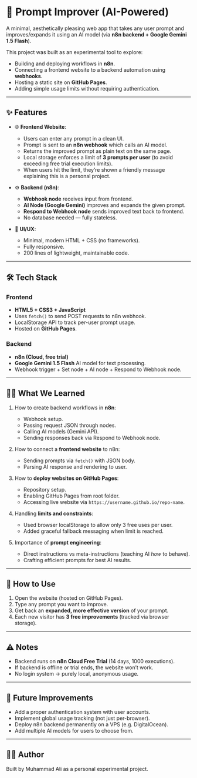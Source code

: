 # 🚀 Prompt Improver (AI-Powered)

A minimal, aesthetically pleasing web app that takes any user prompt and improves/expands it using an AI model (via **n8n backend + Google Gemini 1.5 Flash**).  

This project was built as an experimental tool to explore:
- Building and deploying workflows in **n8n**.  
- Connecting a frontend website to a backend automation using **webhooks**.  
- Hosting a static site on **GitHub Pages**.  
- Adding simple usage limits without requiring authentication.

---

## ✨ Features
- 🌐 **Frontend Website**:  
  - Users can enter any prompt in a clean UI.  
  - Prompt is sent to an **n8n webhook** which calls an AI model.  
  - Returns the improved prompt as plain text on the same page.  
  - Local storage enforces a limit of **3 prompts per user** (to avoid exceeding free trial execution limits).  
  - When users hit the limit, they’re shown a friendly message explaining this is a personal project.  

- ⚙️ **Backend (n8n)**:  
  - **Webhook node** receives input from frontend.  
  - **AI Node (Google Gemini)** improves and expands the given prompt.  
  - **Respond to Webhook node** sends improved text back to frontend.  
  - No database needed — fully stateless.  

- 🎨 **UI/UX**:  
  - Minimal, modern HTML + CSS (no frameworks).  
  - Fully responsive.  
  - 200 lines of lightweight, maintainable code.  

---

## 🛠️ Tech Stack

### Frontend
- **HTML5 + CSS3 + JavaScript**  
- Uses `fetch()` to send POST requests to n8n webhook.  
- LocalStorage API to track per-user prompt usage.  
- Hosted on **GitHub Pages**.  

### Backend
- **n8n (Cloud, free trial)**  
- **Google Gemini 1.5 Flash** AI model for text processing.  
- Webhook trigger + Set node + AI node + Respond to Webhook node.  

---

## 🧑‍💻 What We Learned
1. How to create backend workflows in **n8n**:
   - Webhook setup.  
   - Passing request JSON through nodes.  
   - Calling AI models (Gemini API).  
   - Sending responses back via Respond to Webhook node.  

2. How to connect a **frontend website** to n8n:
   - Sending prompts via `fetch()` with JSON body.  
   - Parsing AI response and rendering to user.  

3. How to **deploy websites on GitHub Pages**:  
   - Repository setup.  
   - Enabling GitHub Pages from root folder.  
   - Accessing live website via `https://username.github.io/repo-name`.  

4. Handling **limits and constraints**:
   - Used browser localStorage to allow only 3 free uses per user.  
   - Added graceful fallback messaging when limit is reached.  

5. Importance of **prompt engineering**:
   - Direct instructions vs meta-instructions (teaching AI *how* to behave).  
   - Crafting efficient prompts for best AI results.  

---

## 🚦 How to Use
1. Open the website (hosted on GitHub Pages).  
2. Type any prompt you want to improve.  
3. Get back an **expanded, more effective version** of your prompt.  
4. Each new visitor has **3 free improvements** (tracked via browser storage).  

---

## ⚠️ Notes
- Backend runs on **n8n Cloud Free Trial** (14 days, 1000 executions).  
- If backend is offline or trial ends, the website won’t work.  
- No login system → purely local, anonymous usage.  

---

## 📌 Future Improvements
- Add a proper authentication system with user accounts.  
- Implement global usage tracking (not just per-browser).  
- Deploy n8n backend permanently on a VPS (e.g. DigitalOcean).  
- Add multiple AI models for users to choose from.  

---

## 👨‍💻 Author
Built by Muhammad Ali as a personal experimental project.  
